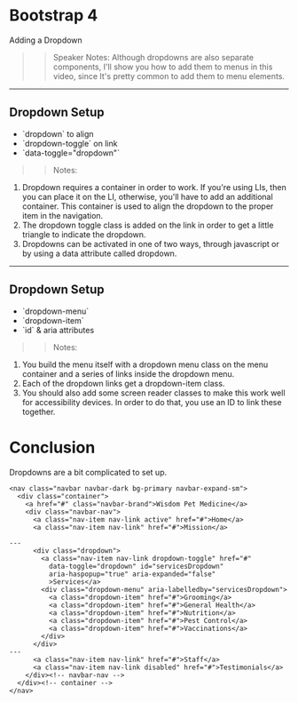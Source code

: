 <!-- .slide: data-state="title" -->
# Bootstrap 4
Adding a Dropdown

> > Speaker Notes:
Although dropdowns are also separate components, I'll show you how to add them to menus in this video, since It's pretty common to add them to menu elements.

---

<!-- .slide: data-state="hasicon" -->

## <i class="fa fa-bars"></i> Dropdown Setup
<ul>
	<li class="fragment">`dropdown` to align</li>
	<li class="fragment">`dropdown-toggle` on link</li>
	<li class="fragment">`data-toggle="dropdown"`</li>
</ul>

> > Notes:
1. Dropdown requires a container in order to work. If you're using LIs, then you can place it on the LI, otherwise, you'll have to add an additional container. This container is used to align the dropdown to the proper item in the navigation.
1. The dropdown toggle class is added on the link in order to get a little triangle to indicate the dropdown.
1. Dropdowns can be activated in one of two ways, through javascript or by using a data attribute called dropdown.

---

<!-- .slide: data-state="hasicon" -->

## <i class="fa fa-bars"></i> Dropdown Setup
<ul>
	<li class="fragment">`dropdown-menu`</li>
	<li class="fragment">`dropdown-item`</li>
	<li class="fragment">`id` & aria attributes</li>
</ul>

> > Notes:
1. You build the menu itself with a dropdown menu class on the menu container and a series of links inside the dropdown menu.
1. Each of the dropdown links get a dropdown-item class.
1. You should also add some screen reader classes to make this work well for accessibility devices. In order to do that, you use an ID to link these together.

# Conclusion
Dropdowns are a bit complicated to set up.

```
<nav class="navbar navbar-dark bg-primary navbar-expand-sm">
  <div class="container">
    <a href="#" class="navbar-brand">Wisdom Pet Medicine</a>
    <div class="navbar-nav">
      <a class="nav-item nav-link active" href="#">Home</a>
      <a class="nav-item nav-link" href="#">Mission</a>

---
      <div class="dropdown">
        <a class="nav-item nav-link dropdown-toggle" href="#"
          data-toggle="dropdown" id="servicesDropdown"
          aria-haspopup="true" aria-expanded="false"
          >Services</a>
        <div class="dropdown-menu" aria-labelledby="servicesDropdown">
          <a class="dropdown-item" href="#">Grooming</a>
          <a class="dropdown-item" href="#">General Health</a>
          <a class="dropdown-item" href="#">Nutrition</a>
          <a class="dropdown-item" href="#">Pest Control</a>
          <a class="dropdown-item" href="#">Vaccinations</a>
        </div>
      </div>
---
      <a class="nav-item nav-link" href="#">Staff</a>
      <a class="nav-item nav-link disabled" href="#">Testimonials</a>
    </div><!-- navbar-nav -->
  </div><!-- container -->
</nav>

```

